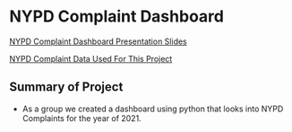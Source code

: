 # NYPD Complaint Dashboard

[NYPD Complaint Dashboard Presentation Slides](https://docs.google.com/presentation/d/1ZYhNMJTZ27TFEKXZqjKztTF_0PHSeJaetpnx8PxasCs/edit?usp=sharing)

[NYPD Complaint Data Used For This Project](https://data.cityofnewyork.us/Public-Safety/NYPD-Complaint-Data-Current-Year-To-Date-/5uac-w243)

## Summary of Project
- As a group we created a dashboard using python that looks into NYPD Complaints for the year of 2021. 


